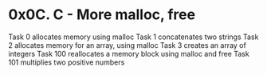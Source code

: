 # 0x0C. C - More malloc, free

Task 0 allocates memory using malloc
Task 1 concatenates two strings
Task 2 allocates memory for an array, using malloc
Task 3 creates an array of integers
Task 100 reallocates a memory block using malloc and free
Task 101 multiplies two positive numbers
